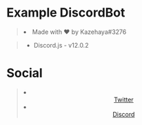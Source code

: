 <h1>Example DiscordBot</h1>
<blockquote>
 <li>Made with ♥ by Kazehaya#3276</li>
</blockquote>
<blockquote>
<ul>
<li>Discord.js - v12.0.2</li>
</ul>
</blockquote>
<h1>Social</h1>
<blockquote> 
<li><center><a href="https://twitter.com/realKazehaya">Twitter</a></center></li>
<li><center><a href="https://discord.gg/6aNBHHt">Discord</a></center></li>
 </blockquote>

